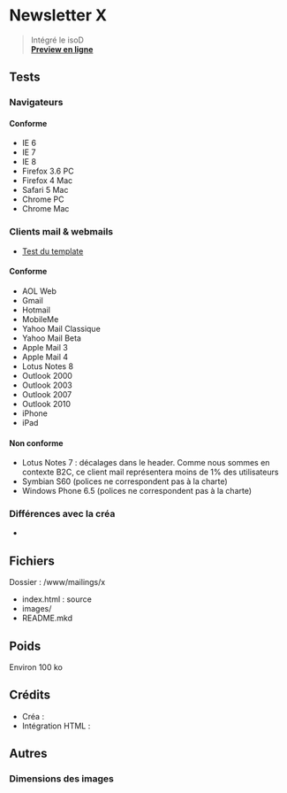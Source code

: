 # Newsletter X

  > Intégré le isoD  
  > **[Preview en ligne]()**  

## Tests

### Navigateurs 

#### Conforme

- IE 6
- IE 7
- IE 8
- Firefox 3.6 PC
- Firefox 4 Mac
- Safari 5 Mac
- Chrome PC
- Chrome Mac

### Clients mail & webmails

- [Test du template](http://xxx.litmus.com/x)

#### Conforme

- AOL Web
- Gmail
- Hotmail
- MobileMe
- Yahoo Mail Classique
- Yahoo Mail Beta
- Apple Mail 3
- Apple Mail 4
- Lotus Notes 8
- Outlook 2000
- Outlook 2003
- Outlook 2007
- Outlook 2010
- iPhone
- iPad

#### Non conforme

- Lotus Notes 7 : décalages dans le header. Comme nous sommes en contexte B2C, ce client mail représentera moins de 1% des utilisateurs
- Symbian S60 (polices ne correspondent pas à la charte)
- Windows Phone 6.5 (polices ne correspondent pas à la charte)

### Différences avec la créa

-  

## Fichiers

Dossier : /www/mailings/x

* index.html : source
* images/
* README.mkd

## Poids

Environ 100 ko

## Crédits

* Créa : 
* Intégration HTML : 

## Autres

### Dimensions des images

